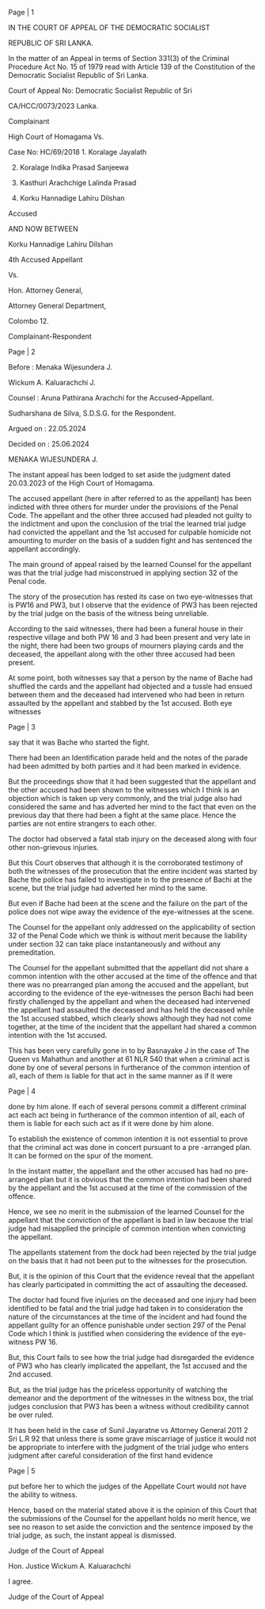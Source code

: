Page | 1

IN THE COURT OF APPEAL OF THE DEMOCRATIC SOCIALIST

REPUBLIC OF SRI LANKA.

In the matter of an Appeal in terms of Section 331(3) of the Criminal Procedure Act No. 15 of 1979 read with Article 139 of the Constitution of the Democratic Socialist Republic of Sri Lanka.

Court of Appeal No: Democratic Socialist Republic of Sri

CA/HCC/0073/2023 Lanka.

Complainant

High Court of Homagama Vs.

Case No: HC/69/2018 1. Koralage Jayalath

2. Koralage Indika Prasad Sanjeewa

3. Kasthuri Arachchige Lalinda Prasad

4. Korku Hannadige Lahiru Dilshan

Accused

AND NOW BETWEEN

Korku Hannadige Lahiru Dilshan

4th Accused Appellant

Vs.

Hon. Attorney General,

Attorney General Department,

Colombo 12.

Complainant-Respondent

Page | 2

Before : Menaka Wijesundera J.

Wickum A. Kaluarachchi J.

Counsel : Aruna Pathirana Arachchi for the Accused-Appellant.

Sudharshana de Silva, S.D.S.G. for the Respondent.

Argued on : 22.05.2024

Decided on : 25.06.2024

MENAKA WIJESUNDERA J.

The instant appeal has been lodged to set aside the judgment dated 20.03.2023 of the High Court of Homagama.

The accused appellant (here in after referred to as the appellant) has been indicted with three others for murder under the provisions of the Penal Code. The appellant and the other three accused had pleaded not guilty to the indictment and upon the conclusion of the trial the learned trial judge had convicted the appellant and the 1st accused for culpable homicide not amounting to murder on the basis of a sudden fight and has sentenced the appellant accordingly.

The main ground of appeal raised by the learned Counsel for the appellant was that the trial judge had misconstrued in applying section 32 of the Penal code.

The story of the prosecution has rested its case on two eye-witnesses that is PW16 and PW3, but I observe that the evidence of PW3 has been rejected by the trial judge on the basis of the witness being unreliable.

According to the said witnesses, there had been a funeral house in their respective village and both PW 16 and 3 had been present and very late in the night, there had been two groups of mourners playing cards and the deceased, the appellant along with the other three accused had been present.

At some point, both witnesses say that a person by the name of Bache had shuffled the cards and the appellant had objected and a tussle had ensued between them and the deceased had intervened who had been in return assaulted by the appellant and stabbed by the 1st accused. Both eye witnesses

Page | 3

say that it was Bache who started the fight.

There had been an Identification parade held and the notes of the parade had been admitted by both parties and it had been marked in evidence.

But the proceedings show that it had been suggested that the appellant and the other accused had been shown to the witnesses which I think is an objection which is taken up very commonly, and the trial judge also had considered the same and has adverted her mind to the fact that even on the previous day that there had been a fight at the same place. Hence the parties are not entire strangers to each other.

The doctor had observed a fatal stab injury on the deceased along with four other non-grievous injuries.

But this Court observes that although it is the corroborated testimony of both the witnesses of the prosecution that the entire incident was started by Bache the police has failed to investigate in to the presence of Bachi at the scene, but the trial judge had adverted her mind to the same.

But even if Bache had been at the scene and the failure on the part of the police does not wipe away the evidence of the eye-witnesses at the scene.

The Counsel for the appellant only addressed on the applicability of section 32 of the Penal Code which we think is without merit because the liability under section 32 can take place instantaneously and without any premeditation.

The Counsel for the appellant submitted that the appellant did not share a common intention with the other accused at the time of the offence and that there was no prearranged plan among the accused and the appellant, but according to the evidence of the eye-witnesses the person Bachi had been firstly challenged by the appellant and when the deceased had intervened the appellant had assaulted the deceased and has held the deceased while the 1st accused stabbed, which clearly shows although they had not come together, at the time of the incident that the appellant had shared a common intention with the 1st accused.

This has been very carefully gone in to by Basnayake J in the case of The Queen vs Mahathun and another at 61 NLR 540 that when a criminal act is done by one of several persons in furtherance of the common intention of all, each of them is liable for that act in the same manner as if it were

Page | 4

done by him alone. If each of several persons commit a different criminal act each act being in furtherance of the common intention of all, each of them is liable for each such act as if it were done by him alone.

To establish the existence of common intention it is not essential to prove that the criminal act was done in concert pursuant to a pre -arranged plan. It can be formed on the spur of the moment.

In the instant matter, the appellant and the other accused has had no pre-arranged plan but it is obvious that the common intention had been shared by the appellant and the 1st accused at the time of the commission of the offence.

Hence, we see no merit in the submission of the learned Counsel for the appellant that the conviction of the appellant is bad in law because the trial judge had misapplied the principle of common intention when convicting the appellant.

The appellants statement from the dock had been rejected by the trial judge on the basis that it had not been put to the witnesses for the prosecution.

But, it is the opinion of this Court that the evidence reveal that the appellant has clearly participated in committing the act of assaulting the deceased.

The doctor had found five injuries on the deceased and one injury had been identified to be fatal and the trial judge had taken in to consideration the nature of the circumstances at the time of the incident and had found the appellant guilty for an offence punishable under section 297 of the Penal Code which I think is justified when considering the evidence of the eye-witness PW 16.

But, this Court fails to see how the trial judge had disregarded the evidence of PW3 who has clearly implicated the appellant, the 1st accused and the 2nd accused.

But, as the trial judge has the priceless opportunity of watching the demeanor and the deportment of the witnesses in the witness box, the trial judges conclusion that PW3 has been a witness without credibility cannot be over ruled.

It has been held in the case of Sunil Jayaratne vs Attorney General 2011 2 Sri L.R 92 that unless there is some grave miscarriage of justice it would not be appropriate to interfere with the judgment of the trial judge who enters judgment after careful consideration of the first hand evidence

Page | 5

put before her to which the judges of the Appellate Court would not have the ability to witness.

Hence, based on the material stated above it is the opinion of this Court that the submissions of the Counsel for the appellant holds no merit hence, we see no reason to set aside the conviction and the sentence imposed by the trial judge, as such, the instant appeal is dismissed.

Judge of the Court of Appeal

Hon. Justice Wickum A. Kaluarachchi

I agree.

Judge of the Court of Appeal